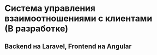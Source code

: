 # Система управления взаимоотношениями с клиентами (В разработке)
## Backend на Laravel, Frontend на Angular
